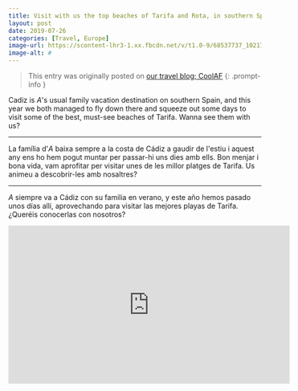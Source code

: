 ```yaml
---
title: Visit with us the top beaches of Tarifa and Rota, in southern Spain. 
layout: post
date: 2019-07-26
categories: [Travel, Europe]
image-url: https://scontent-lhr3-1.xx.fbcdn.net/v/t1.0-9/68537737_10217610767294458_2607053738606592000_o.jpg?_nc_cat=109&_nc_oc=AQmohnuMX1k7EHDXQnyzSviptoSYgn8J08dF84x97q3J7m7ON-ZUOqbG5rsYJqnYhVY&_nc_ht=scontent-lhr3-1.xx&oh=f3a0e788f532d2f4a0b80efe779f58bd&oe=5E10639D
image-alt: #
---
```


> This entry was originally posted on [our travel blog; CoolAF](https://ferranc96.github.io/CoolAF/)
{: .prompt-info }

Cadiz is *A*'s usual family vacation destination on southern Spain, and this year we both managed to fly down there and squeeze out some days to visit some of the best, must-see beaches of Tarifa. Wanna see them with us?

---

La família d'*A* baixa sempre a la costa de Cádiz a gaudir de l'estiu i aquest any ens ho hem pogut muntar per passar-hi uns dies amb ells. Bon menjar i bona vida, vam aprofitar per visitar unes de les millor platges de Tarifa. Us animeu a descobrir-les amb nosaltres? 

---

*A* siempre va a Cádiz con su familia en verano, y este año hemos pasado unos días allí, aprovechando para visitar las mejores playas de Tarifa. ¿Queréis conocerlas con nosotros?



<div style="text-align: center;"><iframe width="560" height="315" src="https://www.youtube.com/embed/4_Z9sy-eXvk" frameborder="0" allow="accelerometer; autoplay; encrypted-media; gyroscope; picture-in-picture" allowfullscreen></iframe></div>

